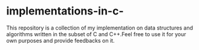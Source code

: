 # implementations-in-c-

This repository is a collection of my implementation on data structures and algorithms written in the subset of C and C++.Feel free to use it for your own purposes and provide feedbacks on it.
